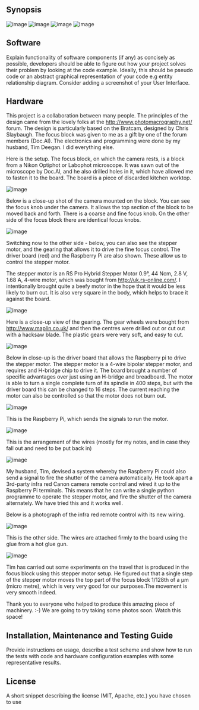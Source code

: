 
## Synopsis

<img src="images/banner.tif" alt="image"/>

<img src="images/Jennifer Deegan.tif" alt="image"/>
<img src="images/Tim Deegan.jpg" alt="image"/>
<img src="images/Richard Mortier.jpg" alt="image"/>



## Software

Explain functionality of software components (if any) as concisely as possible, developers should be able to figure out how your project solves their problem by looking at the code example. Ideally, this should be pseudo code or an abstract graphical representation of your code e.g entity relationship diagram. Consider adding a screenshot of your User Interface.

## Hardware

This project is a collaboration between many people. The principles of the design came from the lovely folks at the http://www.photomacrography.net/ forum. The design is particularly based on the Bratcam, designed by Chris Slaybaugh. The focus block was given to me as a gift by one of the forum members (Doc.Al). The electronics and programming were done by my husband, Tim Deegan. I did everything else.

Here is the setup. The focus block, on which the camera rests, is a block from a Nikon Optiphot or Labophot microscope. It was sawn out of the microscope by Doc.Al, and he also drilled holes in it, which have allowed me to fasten it to the board. The board is a piece of discarded kitchen worktop.

<img src="images/IMG_5249.JPG" alt="image"/>

Below is a close-up shot of the camera mounted on the block. You can see the focus knob under the camera. It allows the top section of the block to be moved back and forth. There is a coarse and fine focus knob. On the other side of the focus block there are identical focus knobs. 

<img src="images/IMG_5243.JPG" alt="image"/>

Switching now to the other side - below, you can also see the stepper motor, and the gearing that allows it to drive the fine focus control. The driver board (red) and the Raspberry Pi are also shown. These allow us to control the stepper motor. 

The stepper motor is an RS Pro Hybrid Stepper Motor 0.9°, 44 Ncm, 2.8 V, 1.68 A, 4-wire motor, which was bought from http://uk.rs-online.com/. I intentionally brought quite a beefy motor in the hope that it would be less likely to burn out. It is also very square in the body, which helps to brace it against the board. 

<img src="images/IMG_5239.JPG" alt="image"/>


Here is a close-up view of the gearing. The gear wheels were bought from http://www.maplin.co.uk/ and then the centres were drilled out or cut out with a hacksaw blade. The plastic gears were very soft, and easy to cut. 

<img src="images/IMG_5238.JPG" alt="image"/>

Below in close-up is the driver board that allows the Raspberry pi to drive the stepper motor. The stepper motor is a 4-wire bipolar stepper motor, and requires and H-bridge chip to drive it. The board brought a number of specific advantages over just using an H-bridge and breadboard. The motor is able to turn a single complete turn of its spindle in 400 steps, but with the driver board this can be changed to 16 steps. The current reaching the motor can also be controlled so that the motor does not burn out. 


<img src="images/IMG_5240.JPG" alt="image"/>

This is the Raspberry Pi, which sends the signals to run the motor. 

<img src="images/IMG_5241.JPG" alt="image"/>

This is the arrangement of the wires (mostly for my notes, and in case they fall out and need to be put back in)

<img src="images/IMG_5242.JPG" alt="image"/>



My husband, Tim, devised a system whereby the Raspberry Pi could also send a signal to fire the shutter of the camera automatically. He took apart a 3rd-party infra red Canon camera remote control and wired it up to the Raspberry Pi terminals. This means that he can write a single python programme to operate the stepper motor, and fire the shutter of the camera alternately. We have tried this and it works well. 

Below is a photograph of the infra red remote control with its new wiring. 

<img src="images/IMG_5245.JPG" alt="image"/>

This is the other side. The wires are attached firmly to the board using the glue from a hot glue gun. 

<img src="images/IMG_5246.JPG" alt="image"/>

Tim has carried out some experiments on the travel that is produced in the focus block using this stepper motor setup. He figured out that a single step of the stepper motor moves the top part of the focus block 1/128th of a μm (micro metre), which is very very good for our purposes.The movement is very smooth indeed. 

Thank you to everyone who helped to produce this amazing piece of machinery. :-) 
We are going to try taking some photos soon. Watch this space!












## Installation, Maintenance and Testing Guide

Provide instructions on usage, describe a test scheme and show how to run the tests with code and hardware configuration examples with some representative results.

## License

A short snippet describing the license (MIT, Apache, etc.) you have chosen to use
